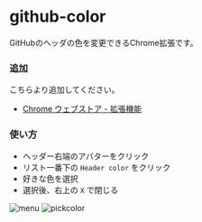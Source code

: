 github-color
===========
GitHubのヘッダの色を変更できるChrome拡張です。

### 追加
こちらより追加してください。
- [Chrome ウェブストア - 拡張機能](https://chrome.google.com/webstore/detail/github-color/ippjlhfmdbcenfojogmjmaagoklobjcf)

### 使い方
- ヘッダー右端のアバターをクリック
- リスト一番下の `Header color` をクリック 
- 好きな色を選択
- 選択後、右上の `X` で閉じる

![menu](https://github.com/hogesuke/github-color/wiki/img/gcolor-pulldown1280x800.png)
![pickcolor](https://github.com/hogesuke/github-color/wiki/img/gcolor1280x800.png)
